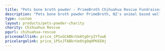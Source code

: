 ```yaml
---
title: "Pets bone broth powder - PrimeBroth Chihuahua Rescue Fundraiser"
description: "Pets bone broth powder PrimeBroth, NZ's animal based wellness drink for pets"
type: custom
layout: products/pets-powder-charity
charity: Chihuahua Rescue
pgurl: chihuahua-rescue
pricesmalllink: price_1PSxGCABkrUo6tgOryIYfuwE
pricelargelink: price_1PSxJTABkrUo6tgOqHPK8IHj
---
```



